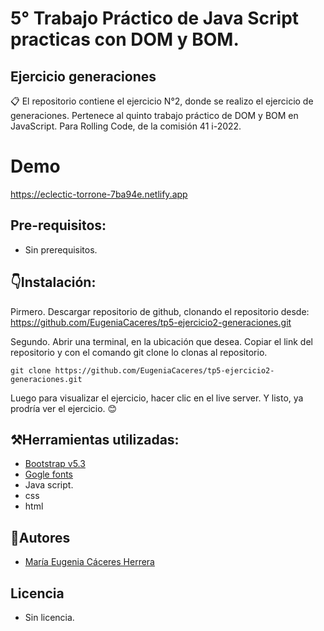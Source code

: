 # 5° Trabajo Práctico de Java Script practicas con DOM y BOM.

## Ejercicio generaciones

📋 El repositorio contiene el ejercicio N°2, donde se realizo el ejercicio de generaciones. Pertenece al quinto trabajo práctico de DOM y BOM en JavaScript. Para Rolling Code, de la comisión 41 i-2022.

# Demo
https://eclectic-torrone-7ba94e.netlify.app
## Pre-requisitos:
- Sin prerequisitos.

## 👇Instalación:
Pirmero. Descargar repositorio de github, clonando el repositorio desde: 
https://github.com/EugeniaCaceres/tp5-ejercicio2-generaciones.git

Segundo. Abrir una terminal, en la ubicación que desea. Copiar el link del repositorio y con el comando git clone lo clonas al repositorio.
```
git clone https://github.com/EugeniaCaceres/tp5-ejercicio2-generaciones.git

```

Luego para visualizar el ejercicio, hacer clic en el live server. Y listo, ya prodría ver el ejercicio. 😊

## ⚒️Herramientas utilizadas:
- [Bootstrap v5.3](https://getbootstrap.com/)
- [Gogle fonts](https://fonts.google.com/)
- Java script.
- css
- html

## 🥰Autores
- [María Eugenia Cáceres Herrera](https://github.com/EugeniaCaceres)

## Licencia
- Sin licencia.
